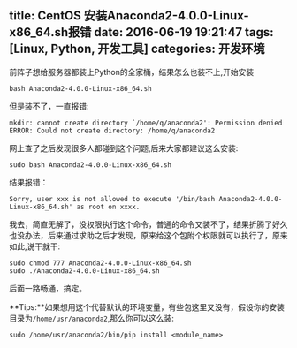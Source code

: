 title: CentOS 安装Anaconda2-4.0.0-Linux-x86_64.sh报错
date: 2016-06-19 19:21:47
tags: [Linux, Python, 开发工具]
categories: 开发环境
---
前阵子想给服务器都装上Python的全家桶，结果怎么也装不上,开始安装
```
bash Anaconda2-4.0.0-Linux-x86_64.sh
```
但是装不了，一直报错:
```
mkdir: cannot create directory `/home/q/anaconda2': Permission denied
ERROR: Could not create directory: /home/q/anaconda2
```
网上查了之后发现很多人都碰到这个问题,后来大家都建议这么安装:
```
sudo bash Anaconda2-4.0.0-Linux-x86_64.sh
```
结果报错：
```
Sorry, user xxx is not allowed to execute '/bin/bash Anaconda2-4.0.0-Linux-x86_64.sh' as root on xxxx.
```
我去，简直无解了，没权限执行这个命令，普通的命令又装不了，结果折腾了好久也没办法，后来通过求助之后才发现，原来给这个包附个权限就可以执行了，原来如此,说干就干:
```
sudo chmod 777 Anaconda2-4.0.0-Linux-x86_64.sh
sudo ./Anaconda2-4.0.0-Linux-x86_64.sh
```
后面一路畅通，搞定。

**Tips:**如果想用这个代替默认的环境变量，有些包这里又没有，假设你的安装目录为`/home/usr/anaconda2`,那么你可以这么装:
```
sudo /home/usr/anaconda2/bin/pip install <module_name>
```

